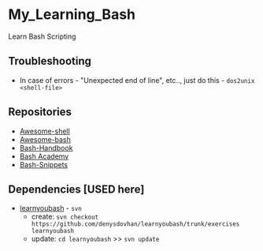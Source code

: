 # My_Learning_Bash
Learn Bash Scripting

## Troubleshooting
* In case of errors - "Unexpected end of line", etc.., just do this - `dos2unix <shell-file>`

## Repositories
* [Awesome-shell](https://github.com/alebcay/awesome-shell)
* [Awesome-bash](https://github.com/awesome-lists/awesome-bash)
* [Bash-Handbook](https://github.com/denysdovhan/bash-handbook)
* [Bash Academy](https://guide.bash.academy/)
* [Bash-Snippets](https://github.com/alexanderepstein/Bash-Snippets)

## Dependencies [USED here]
* [learnyoubash](https://github.com/denysdovhan/learnyoubash)	- `svn`
	- create: `svn checkout https://github.com/denysdovhan/learnyoubash/trunk/exercises learnyoubash`
	- update: `cd learnyoubash` >> `svn update`

